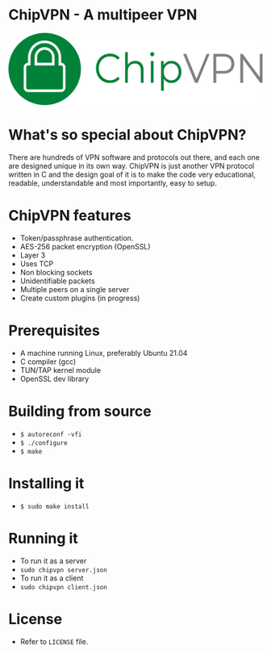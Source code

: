 # ChipVPN - A multipeer VPN 
![logo](https://github.com/coldchip/chipvpn/raw/master/docs/chipvpn.png)

# What's so special about ChipVPN?
There are hundreds of VPN software and protocols out there, and each one are designed unique in its own way. ChipVPN is just another VPN protocol written in C and the design goal of it is to make the code very educational, readable, understandable and most importantly, easy to setup. 

# ChipVPN features
- Token/passphrase authentication. 
- AES-256 packet encryption (OpenSSL)
- Layer 3
- Uses TCP
- Non blocking sockets
- Unidentifiable packets
- Multiple peers on a single server
- Create custom plugins (in progress)

# Prerequisites
- A machine running Linux, preferably Ubuntu 21.04
- C compiler (gcc)
- TUN/TAP kernel module
- OpenSSL dev library

# Building from source
- `$ autoreconf -vfi`
- `$ ./configure`
- `$ make`

# Installing it
- `$ sudo make install`

# Running it
- To run it as a server
- `sudo chipvpn server.json`
- To run it as a client
- `sudo chipvpn client.json`

# License
- Refer to `LICENSE` file. 